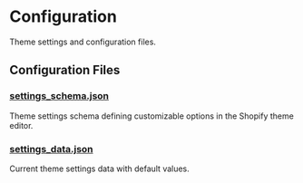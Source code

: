 # Configuration

Theme settings and configuration files.

## Configuration Files


### [settings_schema.json](settings_schema.json.md)
Theme settings schema defining customizable options in the Shopify theme editor.

### [settings_data.json](settings_data.json.md)
Current theme settings data with default values.


